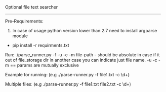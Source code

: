 Optional file text searcher
_______________________________

Pre-Requirements:
1) In case of usage python version lower than 2.7 need to install argparse module
  - pip install -r requirments.txt

Run:
./parse_runner.py -f <file-path> -u <reg ex pattern> -c<reg ex pattern> -m <reg ex pattern>
 file-path - should be absolute in case if it out of file_storage dir in another case you can indicate just file name.
 -u -c -m == params are mutually exclusive

Example for running:
 (e.g ./parse-runner.py -f file1.txt -c \d+)

 Multiple files:
 (e.g ./parse-runner.py -f file1.txt file2.txt -c \d+)
